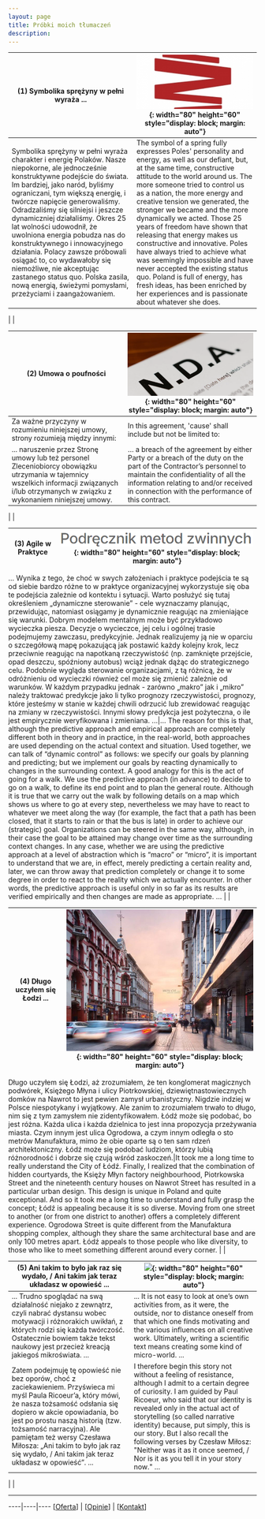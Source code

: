 ```yaml
---
layout: page
title: Próbki moich tłumaczeń
description: 
---
```


(1) Symbolika sprężyny w pełni wyraża ...|![](../images/sprezyna.jpg){: width="80" height="60" style="display: block; margin: auto"}
---------|---------
Symbolika sprężyny w pełni wyraża charakter i energię Polaków. Nasze niepokorne, ale jednocześnie konstruktywne podejście do świata. Im bardziej, jako naród, byliśmy ograniczani, tym większą energię, i twórcze napięcie generowaliśmy. Odradzaliśmy się silniejsi i jeszcze dynamiczniej działaliśmy. Okres 25 lat wolności udowodnił, że uwolniona energia pobudza nas do konstruktywnego i innowacyjnego działania. Polacy zawsze próbowali osiągać to, co wydawałoby się niemożliwe, nie akceptując zastanego status quo. Polska zasila, nową energią, świeżymi pomysłami, przeżyciami i zaangażowaniem.|The symbol of a spring fully expresses Poles' personality and energy, as well as our defiant, but, at the same time, constructive attitude to the world around us. The more someone tried to control us as a nation, the more energy and creative tension we generated, the stronger we became and the more dynamically we acted. Those 25 years of freedom have shown that releasing that energy makes us constructive and innovative. Poles have always tried to achieve what was seemingly impossible and have never accepted the existing status quo. Poland is full of energy, has fresh ideas, has been enriched by her experiences and is passionate about whatever she does.
 | 
 | 


(2) Umowa o poufności|![](../images/nda.png){: width="80" height="60" style="display: block; margin: auto"}
---------|---------
Za ważne przyczyny w rozumieniu niniejszej umowy, strony rozumieją między innymi:|In this agreement, 'cause' shall include but not be limited to:
 ... naruszenie przez Stronę umowy lub też personel Zleceniobiorcy obowiązku utrzymania w tajemnicy wszelkich informacji związanych i/lub otrzymanych w związku z wykonaniem niniejszej umowy.| … a breach of the agreement by either Party or a breach of the duty on the part of the Contractor’s personnel to maintain the confidentiality of all the information relating to and/or received in connection with the performance of this contract.
 | 
 | 


(3) Agile w Praktyce|![](../images/agile.png){: width="80" height="60" style="display: block; margin: auto"}
---------|---------
... Wynika z tego, że choć w swych założeniach i praktyce podejścia te są od siebie bardzo różne to w praktyce organizacyjnej wykorzystuje się oba te podejścia zależnie od kontektu i sytuacji. Warto posłużyć się tutaj określeniem „dynamiczne sterowanie” - cele wyznaczamy planując, przewidując, natomiast osiągamy je dynamicznie reagując na zmieniające się warunki.
Dobrym modelem mentalnym może być przykładowo wycieczka piesza. Decyzje o wycieczce, jej celu i ogólnej trasie podejmujemy zawczasu, predykcyjnie. Jednak realizujemy ją nie w oparciu o szczegółową mapę pokazującą jak postawić każdy kolejny krok, lecz przeciwnie reagując na napotkaną rzeczywistość (np. zamknięte przejście, opad deszczu, spóźniony autobus) wciąż jednak dążąc do strategicznego celu. Podobnie wygląda sterowanie organizacjami, z tą różnicą, że w odróżnieniu od wycieczki również cel może się zmienić zależnie od warunków.
W każdym przypadku jednak - zarówno „makro” jak i „mikro” należy traktować predykcje jako li tylko prognozy rzeczywistości, prognozy, które jesteśmy w stanie w każdej chwili odrzucić lub zrewidować reagując na zmiany w rzeczywistości. Innymi słowy predykcja jest pożyteczna, o ile jest empirycznie weryfikowana i zmieniana. ...|... The reason for this is that, although the predictive approach and empirical approach are completely different both in theory and in practice, in the real-world, both approaches are used depending on the actual context and situation. Used together, we can talk of “dynamic control” as follows: we specify our goals by planning and predicting; but we implement our goals by reacting dynamically to changes in the surrounding context.
A good analogy for this is the act of going for a walk. We use the predictive approach (in advance) to decide to go on a walk, to define its end point and to plan the general route. Although it is true that we carry out the walk by following details on a map which shows us where to go at every step, nevertheless we may have to react to whatever we meet along the way (for example, the fact that a path has been closed, that it starts to rain or that the bus is late) in order to achieve our (strategic) goal. Organizations can be steered in the same way, although, in their case the goal to be attained may change over time as the surrounding context changes.
In any case, whether we are using the predictive approach at a level of abstraction which is “macro” or “micro”, it is important to understand that we are, in effect, merely predicting a certain reality and, later, we can throw away that prediction completely or change it to some degree in order to react to the reality which we actually encounter. In other words, the predictive approach is useful only in so far as its results are verified empirically and then changes are made as appropriate. ...
 | 
 | 


(4) Długo uczyłem się Łodzi ...|![](../images/lodz.jpg){: width="80" height="60" style="display: block; margin: auto"}
---------|---------
Długo uczyłem się Łodzi, aż zrozumiałem, że ten konglomerat magicznych podwórek, Księżego Młyna i ulicy Piotrkowskiej, dziewiętnastowiecznych domków na Nawrot to jest pewien zamysł urbanistyczny. Nigdzie indziej w Polsce niespotykany i wyjątkowy.
Ale zanim to zrozumiałem trwało to długo, nim się z tym zamysłem nie zidentyfikowałem. Łódź może się podobać, bo jest różna. Każda ulica i każda dzielnica to jest inna propozycja przeżywania miasta. Czym innym jest ulica Ogrodowa, a czym innym odległa o sto metrów Manufaktura, mimo że obie oparte są o ten sam rdzeń architektoniczny. Łódź może się podobać ludziom, którzy lubią różnorodność i dobrze się czują wśród zaskoczeń.|It took me a long time to really understand the City of Łódź. Finally, I realized that the combination of hidden courtyards, the Księży Młyn factory neighbourhood, Piotrkowska Street and the nineteenth century houses on Nawrot Street has resulted in a particular urban design. This design is unique in Poland and quite exceptional.
And so it took me a long time to understand and fully grasp the concept; Łódź is appealing because it is so diverse. Moving from one street to another (or from one district to another) offers a completely different experience. Ogrodowa Street is quite different from the Manufaktura shopping complex, although they share the same architectural base and are only 100 metres apart. Łódź appeals to those people who like diversity, to those who like to meet something different around every corner.
 | 
 | 


(5) Ani takim to było jak raz się wydało, / Ani takim jak teraz układasz w opowieść ...|![](../images/.jpg){: width="80" height="60" style="display: block; margin: auto"}
---------|---------
... Trudno spoglądać na swą działalność niejako z zewnątrz, czyli nabrać dystansu wobec motywacji i różnorakich uwikłań, z których rodzi się każda twórczość. Ostatecznie bowiem także tekst naukowy jest przecież kreacją jakiegoś mikroświata. ...|... It is not easy to look at one’s own activities from, as it were, the outside, nor to distance oneself from that which one finds motivating and the various influences on all creative work. Ultimately, writing a scientific text means creating some kind of micro-world. ...
 Zatem podejmuję tę opowieść nie bez oporów, choć z zaciekawieniem. Przyświeca mi myśl Paula Ricoeur’a, który mówi, że nasza tożsamość odsłania się dopiero w akcie opowiadania, bo jest po prostu naszą historią (tzw. tożsamość narracyjna). Ale pamiętam też wersy Czesława Miłosza: „Ani takim to było jak raz się wydało, / Ani takim jak teraz układasz w opowieść”. ...|I therefore begin this story not without a feeling of resistance, although I admit to a certain degree of curiosity. I am guided by Paul Ricoeur, who said that our identity is revealed only in the actual act of storytelling (so called narrative identity) because, put simply, this is our story. But I also recall the following verses by Czesław Miłosz: "Neither was it as it once seemed, / Nor is it as you tell it in your story now." ...
 | 
 | 
 
---

----|----|----
[[Oferta](https://smoothenglish.com)] | [[Opinie](../pages/opinie.html)] | [[Kontakt](../pages/kontakt.html)]